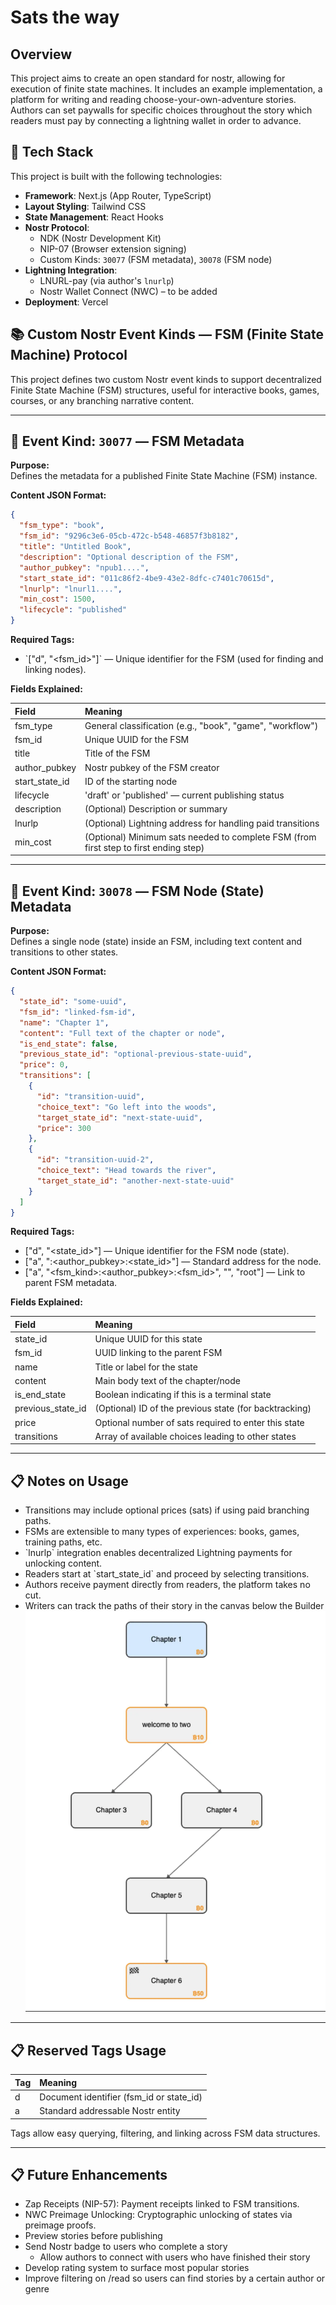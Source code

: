 # Sats the way

## Overview

This project aims to create an open standard for nostr, allowing for execution of finite state machines. It includes an example implementation, a platform for writing and reading choose-your-own-adventure stories. Authors can set paywalls for specific choices throughout the story which readers must pay by connecting a lightning wallet in order to advance.

## 🧰 Tech Stack

This project is built with the following technologies:

- **Framework**: Next.js (App Router, TypeScript)
- **Layout Styling**: Tailwind CSS
- **State Management**: React Hooks
- **Nostr Protocol**:
  - NDK (Nostr Development Kit)
  - NIP-07 (Browser extension signing)
  - Custom Kinds: `30077` (FSM metadata), `30078` (FSM node)
- **Lightning Integration**:
  - LNURL-pay (via author's `lnurlp`)
  - Nostr Wallet Connect (NWC) – to be added
- **Deployment**: Vercel

## 📚 Custom Nostr Event Kinds — FSM (Finite State Machine) Protocol

This project defines two custom Nostr event kinds to support decentralized Finite State Machine (FSM) structures, useful for interactive books, games, courses, or any branching narrative content.

---

## 🧠 Event Kind: `30077` — FSM Metadata

**Purpose:**  
Defines the metadata for a published Finite State Machine (FSM) instance.

**Content JSON Format:**

```json
{
  "fsm_type": "book",
  "fsm_id": "9296c3e6-05cb-472c-b548-46857f3b8182",
  "title": "Untitled Book",
  "description": "Optional description of the FSM",
  "author_pubkey": "npub1....",
  "start_state_id": "011c86f2-4be9-43e2-8dfc-c7401c70615d",
  "lnurlp": "lnurl1....",
  "min_cost": 1500,
  "lifecycle": "published"
}
```

**Required Tags:**

- \`["d", "<fsm_id>"]\` — Unique identifier for the FSM (used for finding and linking nodes).

**Fields Explained:**

| Field          | Meaning                                                                               |
| :------------- | :------------------------------------------------------------------------------------ |
| fsm_type       | General classification (e.g., "book", "game", "workflow")                             |
| fsm_id         | Unique UUID for the FSM                                                               |
| title          | Title of the FSM                                                                      |
| author_pubkey  | Nostr pubkey of the FSM creator                                                       |
| start_state_id | ID of the starting node                                                               |
| lifecycle      | 'draft' or 'published' — current publishing status                                    |
| description    | (Optional) Description or summary                                                     |
| lnurlp         | (Optional) Lightning address for handling paid transitions                            |
| min_cost       | (Optional) Minimum sats needed to complete FSM (from first step to first ending step) |

---

## 🧠 Event Kind: `30078` — FSM Node (State) Metadata

**Purpose:**  
Defines a single node (state) inside an FSM, including text content and transitions to other states.

**Content JSON Format:**

```json
{
  "state_id": "some-uuid",
  "fsm_id": "linked-fsm-id",
  "name": "Chapter 1",
  "content": "Full text of the chapter or node",
  "is_end_state": false,
  "previous_state_id": "optional-previous-state-uuid",
  "price": 0,
  "transitions": [
    {
      "id": "transition-uuid",
      "choice_text": "Go left into the woods",
      "target_state_id": "next-state-uuid",
      "price": 300
    },
    {
      "id": "transition-uuid-2",
      "choice_text": "Head towards the river",
      "target_state_id": "another-next-state-uuid"
    }
  ]
}
```

**Required Tags:**

- ["d", "<state_id>"] — Unique identifier for the FSM node (state).
- ["a", "<kind>:<author_pubkey>:<state_id>"] — Standard address for the node.
- ["a", "<fsm_kind>:<author_pubkey>:<fsm_id>", "", "root"] — Link to parent FSM metadata.

**Fields Explained:**

| Field             | Meaning                                                |
| :---------------- | :----------------------------------------------------- |
| state_id          | Unique UUID for this state                             |
| fsm_id            | UUID linking to the parent FSM                         |
| name              | Title or label for the state                           |
| content           | Main body text of the chapter/node                     |
| is_end_state      | Boolean indicating if this is a terminal state         |
| previous_state_id | (Optional) ID of the previous state (for backtracking) |
| price             | Optional number of sats required to enter this state   |
| transitions       | Array of available choices leading to other states     |

---

## 📋 Notes on Usage

- Transitions may include optional prices (sats) if using paid branching paths.
- FSMs are extensible to many types of experiences: books, games, training paths, etc.
- \`lnurlp\` integration enables decentralized Lightning payments for unlocking content.
- Readers start at \`start_state_id\` and proceed by selecting transitions.
- Authors receive payment directly from readers, the platform takes no cut.
- Writers can track the paths of their story in the canvas below the Builder
  ![Demo Screenshot](./public/example-forking-story.webp)

---

## 📋 Reserved Tags Usage

| Tag | Meaning                                  |
| :-- | :--------------------------------------- |
| d   | Document identifier (fsm_id or state_id) |
| a   | Standard addressable Nostr entity        |

Tags allow easy querying, filtering, and linking across FSM data structures.

---

## 📋 Future Enhancements

- Zap Receipts (NIP-57): Payment receipts linked to FSM transitions.
- NWC Preimage Unlocking: Cryptographic unlocking of states via preimage proofs.
- Preview stories before publishing
- Send Nostr badge to users who complete a story
  - Allow authors to connect with users who have finished their story
- Develop rating system to surface most popular stories
- Improve filtering on /read so users can find stories by a certain author or genre

